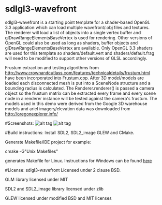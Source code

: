 # sdlgl3-wavefront

sdlgl3-wavefront is a starting point template for a shader-based OpenGL 3.3 application which can load multiple wavefront/.obj files and textures. The renderer will load a list of objects into a single vertex buffer and glDrawRangeElementsBaseVertex is used for rendering. Other versions of OpenGL could also be used as long as shaders, buffer objects and glDrawRangeElementsBaseVertex are available. Only OpenGL 3.3 shaders are used for this template so shaders/default.vert and shaders/default.frag will need to be modified to support other versions of GLSL accordingly.

Frustum extraction and testing algorithms from http://www.crownandcutlass.com/features/technicaldetails/frustum.html have been incorporated into Frustum.cpp. After 3D model/models are loaded each disconnected mesh is put into a SceneNode structure and a bounding radius is calculated. The Renderer.renderer() is passed a camera object so the frustum matrix can be extracted every frame and every scene node in a renderer instance will be tested against the camera's frustum. The models used in this demo were derived from the Google 3D warehouse models and ariel imagery/elevation data was downloaded from http://oregonexplorer.info/

#Screenshots:
![alt tag](https://raw.githubusercontent.com/chrisliebert/sdlgl3-wavefront/master/sdlgl3-wavefront_screenshot.png)
![alt tag](https://raw.githubusercontent.com/chrisliebert/sdlgl3-wavefront/master/sdlgl3-wavefront_screenshot2.png)

#Build instructions:
Install SDL2, SDL2_image GLEW and CMake.

Generate Makefile/IDE project for example:

cmake -G"Unix Makefiles"

generates Makefile for Linux.
Instructions for Windows can be found [here](doc/Windows_Dev_Setup.html)

#License:
sdlgl3-wavefront Licensed under 2 clause BSD.

GLM library licensed under MIT

SDL2 and SDL2_image library licensed under zlib

GLEW licensed under modified BSD and MIT licenses

